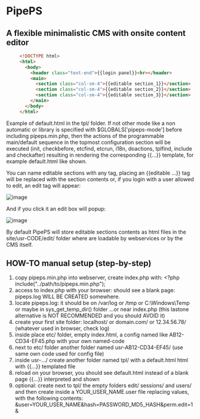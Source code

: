 # PipePS

## A flexible minimalistic CMS with onsite content editor

```html
     <!DOCTYPE html>
     <html>
       <body>
         <header class="text-end">{{login panel}}<hr></header>
         <main>
           <section class="col-sm-4">{{editable section_1}}</section>
           <section class="col-sm-4">{{editable section_2}}</section>
           <section class="col-sm-4">{{editable section_3}}</section>
         </main>
       </body>
     </html>
```
Example of default.html in the tpl/ folder. If not other mode like a non automatic or library is specified with $GLOBALS['pipeps-mode'] before including pipeps.min.php, then the actions of the programmable main/default sequence in the topmost configuration section will be executed (init, checkbefore, etcfind, etcrun, i18n, doactions, tplfind, include and checkafter) resulting in rendering the corresponding {{...}} template, for example default.html like shown.

You can name editable sections with any tag, placing an {{editable ...}} tag will be replaced with the section contents or, if you login with a user allowed to edit, an edit tag will appear:

![image](https://github.com/user-attachments/assets/36cfbf98-78a8-4a39-9fff-4b4c744a259c)

And if you click it an edit box will popup:

![image](https://github.com/user-attachments/assets/1033a3bc-cd98-495d-9e7b-5090a3930c36)

By default PipePS will store editable sections contents as html files in the site/usr-CODE/edit/ folder where are loadable by webservices or by the CMS itself.

## HOW-TO manual setup (step-by-step)
1. copy pipeps.min.php into webserver, create index.php with: <?php include("../path/to/pipeps.min.php");
2. access to index.php with your browser: should see a blank page: pipeps.log WILL BE CREATED somewhere.
3. locate pipeps.log: it should be on /var/log or /tmp or C:\Windows\Temp or maybe in sys_get_temp_dir() folder ...or near index.php (this lastone alternative is NOT RECOMMENDED and you should AVOID it)
4. create your first site folder: localhost/ or domain.com/ or 12.34.56.78/ (whatever used in browser, check log)
5. inside place etc/ folder, empty index.html, a config named like AB12-CD34-EF45.php with your own named-code
6. next to etc/ folder another folder named usr-AB12-CD34-EF45/ (use same own code used for config file)
7. inside usr-.../ create another folder named tpl/ with a default.html html with {{...}} templated file
8. reload on your browser, you should see default.html instead of a blank page {{...}} interpreted and shown
9. optional: create next to tpl/ the empty folders edit/ sessions/ and users/ and then create inside a YOUR_USER_NAME.user file replacing values, with the following contents: &user=YOUR_USER_NAME&hash=PASSWORD_MD5_HASH&perm.edit=1&
